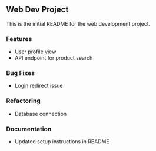 ## Web Dev Project

This is the initial README for the web development project.

### Features
- User profile view
- API endpoint for product search

### Bug Fixes
- Login redirect issue

### Refactoring
- Database connection

### Documentation
- Updated setup instructions in README